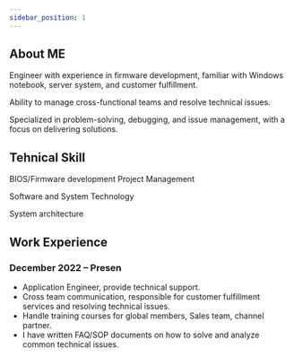```yaml
---
sidebar_position: 1
---
```


## About ME

Engineer with experience in firmware development, familiar with Windows notebook, server system, and customer fulfillment. 

Ability to manage cross-functional teams and resolve technical issues. 

Specialized in problem-solving, debugging, and issue management, with a focus on delivering  solutions.

## Tehnical Skill

BIOS/Firmware development Project Management

Software and System Technology

System architecture


## Work Experience

### December 2022 – Presen

- Application Engineer, provide technical support.
- Cross team communication, responsible for customer fulfillment services and resolving technical issues.
- Handle training courses for global members, Sales team, channel partner.
- I have written FAQ/SOP documents on how to solve and analyze common technical issues.